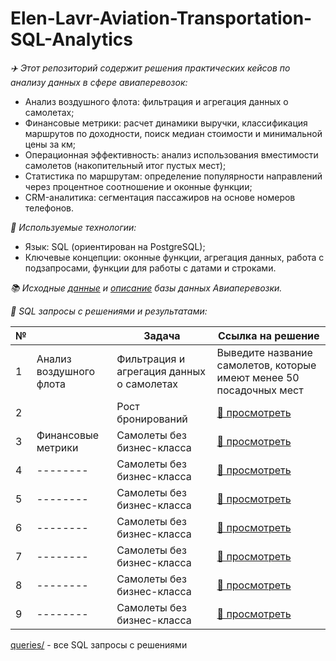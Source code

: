 # Elen-Lavr-Aviation-Transportation-SQL-Analytics

_:airplane:  Этот репозиторий содержит решения практических кейсов по анализу данных в сфере авиаперевозок:_
  * Анализ воздушного флота: фильтрация и агрегация данных о самолетах;
  * Финансовые метрики: расчет динамики выручки, классификация маршрутов по доходности, поиск медиан стоимости и минимальной цены за км;
  * Операционная эффективность: анализ использования вместимости самолетов (накопительный итог пустых мест);
  * Статистика по маршрутам: определение популярности направлений через процентное соотношение и оконные функции;
  * CRM-аналитика: сегментация пассажиров на основе номеров телефонов.

_:toolbox:  Используемые технологии:_
  * Язык: SQL (ориентирован на PostgreSQL);
  * Ключевые концепции: оконные функции, агрегация данных, работа с подзапросами, функции для работы с датами и строками.

_:books: Исходные [данные](./data/avia.backup) и [описание](./data/bookings.pdf) базы данных Авиаперевозки._

_:memo: SQL запросы с решениями и результатами:_

| № | |Задача | Ссылка на решение |
|---|--------|--------|------------------|
| 1 | Анализ воздушного флота | Фильтрация и агрегация данных о самолетах | Выведите название самолетов, которые имеют менее 50 посадочных мест| [📁 просмотреть](./queries/01_aircrafts_less_50_seats.md) |
| 2 ||Рост бронирований | [📁 просмотреть](./queries/02_monthly_booking_growth.md) |
| 3 |Финансовые метрики |Самолеты без бизнес-класса | [📁 просмотреть](./queries/03_no_business_class.md) |
| 4 | --------|Самолеты без бизнес-класса | [📁 просмотреть](./queries/03_no_business_class.md) |
| 5 | --------|Самолеты без бизнес-класса | [📁 просмотреть](./queries/03_no_business_class.md) |
| 6 | --------|Самолеты без бизнес-класса | [📁 просмотреть](./queries/03_no_business_class.md) |
| 7 | --------|Самолеты без бизнес-класса | [📁 просмотреть](./queries/03_no_business_class.md) |
| 8 | --------|Самолеты без бизнес-класса | [📁 просмотреть](./queries/03_no_business_class.md) |
| 9 |--------| Самолеты без бизнес-класса | [📁 просмотреть](./queries/03_no_business_class.md) |


[queries/](./queries/) - все SQL запросы с решениями  

